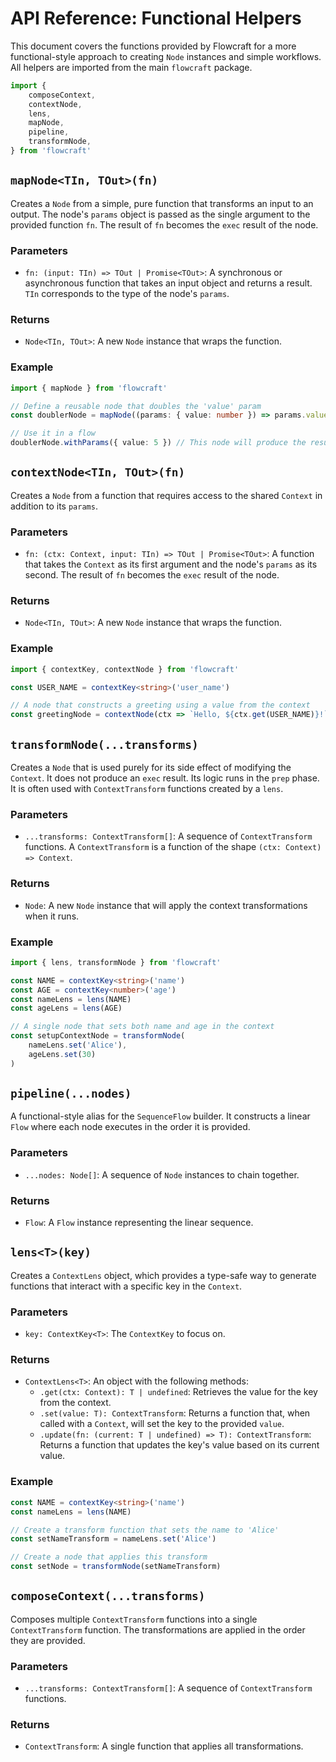 # API Reference: Functional Helpers

This document covers the functions provided by Flowcraft for a more functional-style approach to creating `Node` instances and simple workflows. All helpers are imported from the main `flowcraft` package.

```typescript
import {
	composeContext,
	contextNode,
	lens,
	mapNode,
	pipeline,
	transformNode,
} from 'flowcraft'
```

## `mapNode<TIn, TOut>(fn)`

Creates a `Node` from a simple, pure function that transforms an input to an output. The node's `params` object is passed as the single argument to the provided function `fn`. The result of `fn` becomes the `exec` result of the node.

### Parameters

- `fn: (input: TIn) => TOut | Promise<TOut>`: A synchronous or asynchronous function that takes an input object and returns a result. `TIn` corresponds to the type of the node's `params`.

### Returns

- `Node<TIn, TOut>`: A new `Node` instance that wraps the function.

### Example

```typescript
import { mapNode } from 'flowcraft'

// Define a reusable node that doubles the 'value' param
const doublerNode = mapNode((params: { value: number }) => params.value * 2)

// Use it in a flow
doublerNode.withParams({ value: 5 }) // This node will produce the result 10
```

## `contextNode<TIn, TOut>(fn)`

Creates a `Node` from a function that requires access to the shared `Context` in addition to its `params`.

### Parameters

- `fn: (ctx: Context, input: TIn) => TOut | Promise<TOut>`: A function that takes the `Context` as its first argument and the node's `params` as its second. The result of `fn` becomes the `exec` result of the node.

### Returns

- `Node<TIn, TOut>`: A new `Node` instance that wraps the function.

### Example

```typescript
import { contextKey, contextNode } from 'flowcraft'

const USER_NAME = contextKey<string>('user_name')

// A node that constructs a greeting using a value from the context
const greetingNode = contextNode(ctx => `Hello, ${ctx.get(USER_NAME)}!`)
```

## `transformNode(...transforms)`

Creates a `Node` that is used purely for its side effect of modifying the `Context`. It does not produce an `exec` result. Its logic runs in the `prep` phase. It is often used with `ContextTransform` functions created by a `lens`.

### Parameters

- `...transforms: ContextTransform[]`: A sequence of `ContextTransform` functions. A `ContextTransform` is a function of the shape `(ctx: Context) => Context`.

### Returns

- `Node`: A new `Node` instance that will apply the context transformations when it runs.

### Example

```typescript
import { lens, transformNode } from 'flowcraft'

const NAME = contextKey<string>('name')
const AGE = contextKey<number>('age')
const nameLens = lens(NAME)
const ageLens = lens(AGE)

// A single node that sets both name and age in the context
const setupContextNode = transformNode(
	nameLens.set('Alice'),
	ageLens.set(30)
)
```

## `pipeline(...nodes)`

A functional-style alias for the `SequenceFlow` builder. It constructs a linear `Flow` where each node executes in the order it is provided.

### Parameters

- `...nodes: Node[]`: A sequence of `Node` instances to chain together.

### Returns

- `Flow`: A `Flow` instance representing the linear sequence.

## `lens<T>(key)`

Creates a `ContextLens` object, which provides a type-safe way to generate functions that interact with a specific key in the `Context`.

### Parameters

- `key: ContextKey<T>`: The `ContextKey` to focus on.

### Returns

- `ContextLens<T>`: An object with the following methods:
  - `.get(ctx: Context): T | undefined`: Retrieves the value for the key from the context.
  - `.set(value: T): ContextTransform`: Returns a function that, when called with a `Context`, will set the key to the provided `value`.
  - `.update(fn: (current: T | undefined) => T): ContextTransform`: Returns a function that updates the key's value based on its current value.

### Example

```typescript
const NAME = contextKey<string>('name')
const nameLens = lens(NAME)

// Create a transform function that sets the name to 'Alice'
const setNameTransform = nameLens.set('Alice')

// Create a node that applies this transform
const setNode = transformNode(setNameTransform)
```

## `composeContext(...transforms)`

Composes multiple `ContextTransform` functions into a single `ContextTransform` function. The transformations are applied in the order they are provided.

### Parameters

- `...transforms: ContextTransform[]`: A sequence of `ContextTransform` functions.

### Returns

- `ContextTransform`: A single function that applies all transformations.
